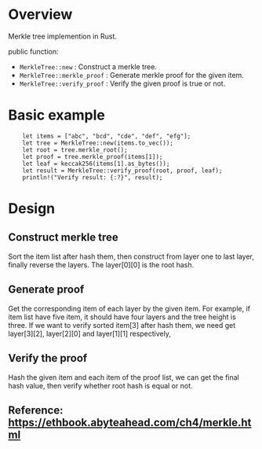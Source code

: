 # Overview 

Merkle tree implemention in Rust.

public function:

* `MerkleTree::new` : Construct a merkle tree.
* `MerkleTree::merkle_proof` : Generate merkle proof for the given item.
* `MerkleTree::verify_proof` : Verify the given proof is true or not.
  
# Basic example

```
    let items = ["abc", "bcd", "cde", "def", "efg"];
    let tree = MerkleTree::new(items.to_vec());
    let root = tree.merkle_root();
    let proof = tree.merkle_proof(items[1]);
    let leaf = keccak256(items[1].as_bytes());
    let result = MerkleTree::verify_proof(root, proof, leaf);
    println!("Verify result: {:?}", result);
```

# Design
## Construct merkle tree
Sort the item list after hash them, then construct from layer one to last layer, finally reverse the layers. The layer[0][0] is the root hash.

## Generate proof
Get the corresponding item of each layer by the given item. For example, if item list have five item, it should have four layers and the tree height is three.
If we want to verify sorted item[3] after hash them, we need get layer[3][2], layer[2][0] and layer[1][1] respectively,

## Verify the proof
Hash the given item and each item of the proof list, we can get the final hash value, then verify whether root hash is equal or not.

## Reference: https://ethbook.abyteahead.com/ch4/merkle.html
